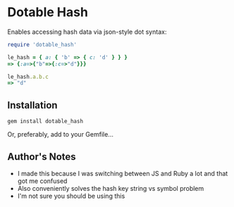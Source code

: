 # Dotable Hash

Enables accessing hash data via json-style dot syntax:

```ruby
require 'dotable_hash'

le_hash = { a: { 'b' => { c: 'd' } } }
=> {:a=>{"b"=>{:c=>"d"}}}

le_hash.a.b.c
=> "d"
```

## Installation
```
gem install dotable_hash
```

Or, preferably, add to your Gemfile...

## Author's Notes
* I made this because I was switching between JS and Ruby a lot and that
  got me confused
* Also conveniently solves the hash key string vs symbol problem
* I'm not sure you should be using this
